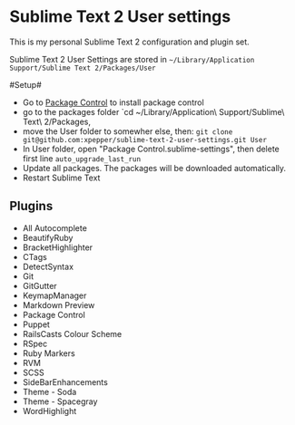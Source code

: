 Sublime Text 2 User settings
============================

This is my personal Sublime Text 2 configuration and plugin set.

Sublime Text 2 User Settings are stored in `~/Library/Application Support/Sublime Text 2/Packages/User`

#Setup#

* Go to [Package Control](http://wbond.net/sublime_packages/package_control/installation) to install package control
* go to the packages folder
  `cd ~/Library/Application\ Support/Sublime\ Text\ 2/Packages,
* move the User folder to somewher else, then:
  `git clone git@github.com:xpepper/sublime-text-2-user-settings.git User`
* In User folder, open "Package Control.sublime-settings", then delete first line `auto_upgrade_last_run`
* Update all packages. The packages will be downloaded automatically.
* Restart Sublime Text

## Plugins 
* All Autocomplete
* BeautifyRuby
* BracketHighlighter
* CTags
* DetectSyntax
* Git
* GitGutter
* KeymapManager
* Markdown Preview
* Package Control
* Puppet
* RailsCasts Colour Scheme
* RSpec
* Ruby Markers
* RVM
* SCSS
* SideBarEnhancements
* Theme - Soda
* Theme - Spacegray
* WordHighlight

